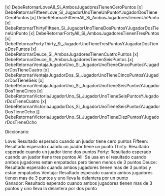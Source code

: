 [x] DebeRetornarLoveAll_Si_AmbosJugadoresTienenCeroPuntos
[x] DebeRetornarFifteenLove_Si_JugadorUnoTieneUnPuntoYJugadorDosTieneCeroPuntos
[x] DebeRetornarFifteenAll_Si_AmbosJugadoresTienenUnPunto
[x] DebeRetornarThirtyFifteen_Si_JugadorUnoTieneDosPuntosYJugadorDosTieneUnPunto 
[x] DebeRetornarFortyAll_Si_AmbosJugadoresTienenTresPuntos
[x] DebeRetornarFortyThirty_Si_JugadorUnoTieneTresPuntosYJugadorDosTieneDosPuntos
[x] DebeRetornarDeuce_Si_AmbosJugadoresTienenCuatroPuntos
[x] DebeRetornarDeuce_Si_AmbosJugadoresTienenSeisPuntos
[x] DebeRetornarVentajaJugadorUno_Si_JugadorUnoTieneCincoPuntosYJugadorDosTieneCuatro
[x] DebeRetornarVentajaJugadorDos_Si_JugadorUnoTieneCincoPuntosYJugadorDosTieneSeis
[x] DebeRetornarVentajaJugadorUno_Si_JugadorUnoTieneSeisPuntosYJugadorDosTieneCinco
[x] DebeRetornarVictoriaJugadorUno_Si_JugadorUnoTieneSeisPuntosYJugadorDosTieneCuatro
[x] DebeRetornarVictoriaJugadorDos_Si_JugadorUnoTieneSeisPuntosYJugadorDosTieneOcho
[] DebeRetornarVictoriaJugadorUno_Si_JugadorUnoTieneDiezPuntosYJugadorDosTieneOcho



Diccionario: 

Love: Resultado esperado cuando un juador tiene cero puntos
Fifteen: Resultado esperado cuando un juador tiene un punto
Thirty: Resultado esperado cuando un juador tiene dos puntos
Forty: Resultado esperado cuando un juador tiene tres puntos
All: Se usa en el resultado cuando ambos jugadores estan empatados pero tienen menos de 3 puntos
Deuce: Resultado esperado cuando ambos jugadores tienen mas de 3 puntos y estan empatados
Ventaja: Resultado esperado cuando ambos jugadores tienen mas de 3 puntos y uno lleva la delantera por un punto  
Ganador: Resultado esperado cuando ambos jugadores tienen mas de 3 puntos y uno lleva la delantera por dos punto  
